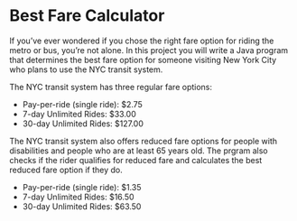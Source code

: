 # Best Fare Calculator
If you’ve ever wondered if you chose the right fare option for riding the metro or bus, you’re not alone. In this project you will write a Java program that determines the best fare option for someone visiting New York City who plans to use the NYC transit system.

The NYC transit system has three regular fare options:
* Pay-per-ride (single ride): $2.75
* 7-day Unlimited Rides: $33.00
* 30-day Unlimited Rides: $127.00

The NYC transit system also offers reduced fare options for people with disabilities and people who are at least 65 years old. The prgram also checks if the rider qualifies for reduced fare and calculates the best reduced fare option if they do.

* Pay-per-ride (single ride): $1.35
* 7-day Unlimited Rides: $16.50
* 30-day Unlimited Rides: $63.50
